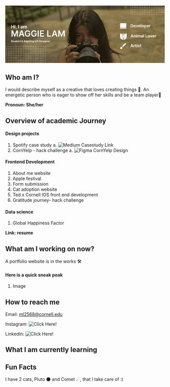 ![profile banner](banner.jpg)

## Who am I? 
I would describe myself as a creative that loves creating things 🎨. An energetic person who is eager to show off her skills and be a team player💫

**Pronoun: She/her**

## Overview of academic Journey


#### Design projects 
1. Spotify case study
   a. ![Medium Casestudy Link](https://medium.com/@ml2568/10c5e9f2eeb6#05c6-dfa9ee89282f)
3. CornYelp - hack challenge
   a. ![Figma CornYelp Design](https://www.figma.com/file/FM3WnP3IRN6QCdUKiXI0Fy/CornYelp---Hack-Challenge-App?type=design&node-id=0%3A1&mode=design&t=lim5EOd0z4riWJCl-1)

#### Frontend Development 
1. About me website
2. Apple festival
3. Form submission 
4. Cat adoption website
5. Ted x Cornell
IOS front end development 
1. Gratitude journey- hack challenge 

#### Data science
1. Global Happiness Factor 

**Link: resume**

## What am I working on now? 
A portfolio website is in the works 🛠️
#### Here is a quick sneak peak 
1. Image

## How to reach me 
Email: <ml2568@cornell.edu>

Instagram: ![Click Here!](https://www.instagram.com/_maggie.lam/?hl=en)

LinkedIn: ![Click Here!](https://www.linkedin.com/in/maggie-lam-368150247/)

## What I am currently learning


## Fun Facts
I have 2 cats, Pluto 🌑 and Comet ☄, that I take care of :)


